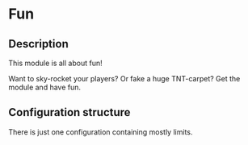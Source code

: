 # Fun

## Description

This module is all about fun!

Want to sky-rocket your players? Or fake a huge TNT-carpet?
Get the module and have fun.

## Configuration structure

There is just one configuration containing mostly limits.

